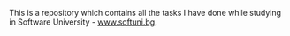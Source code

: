 This is a repository which contains all the tasks I have done while studying in Software University - www.softuni.bg.

